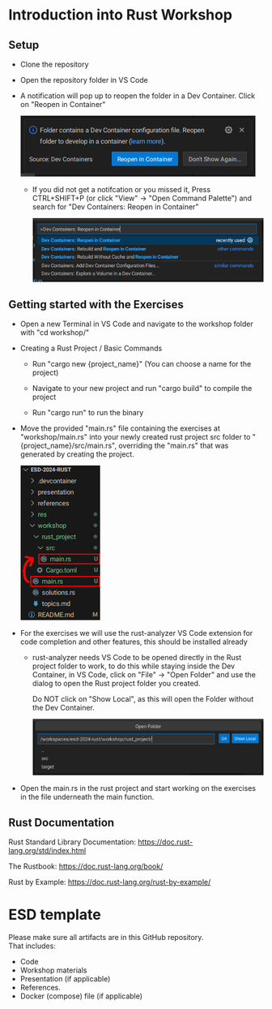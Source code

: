 # Introduction into Rust Workshop



## Setup

- Clone the repository
- Open the repository folder in VS Code
- A notification will pop up to reopen the folder in a Dev Container. Click on "Reopen in Container"
  
    ![alt text](./res/dev_container_notification.png)
  - If you did not get a notifcation or you missed it, Press CTRL+SHIFT+P (or click "View" -> "Open Command Palette") and search for "Dev Containers: Reopen in Container"
    
    ![alt text](./res/dev_container_command_palette.png)

## Getting started with the Exercises

- Open a new Terminal in VS Code and navigate to the workshop folder with "cd workshop/"

- Creating a Rust Project / Basic Commands

  - Run "cargo new {project_name}" (You can choose a name for the project)

  - Navigate to your new project and run "cargo build" to compile the project

  - Run "cargo run" to run the binary

    

- Move the provided "main.rs" file containing the exercises at "workshop/main.rs" into your newly created rust project src folder to "{project_name}/src/main.rs", overriding the "main.rs" that was generated by creating the project.
  
  ![alt text](./res/move_main.png)

  

- For the exercises we will use the rust-analyzer VS Code extension for code completion and other features, this should be installed already

  - rust-analyzer needs VS Code to be opened directly in the Rust project folder to work, to do this while staying inside the Dev Container, in VS Code, click on "File" -> "Open Folder" and use the dialog to open the Rust project folder you created.
    
    Do NOT click on "Show Local", as this will open the Folder without the Dev Container.
    
    ![alt text](./res/open_rust_project.png)
    

- Open the main.rs in the rust project and start working on the exercises in the file underneath the main function.




## Rust Documentation

Rust Standard Library Documentation: https://doc.rust-lang.org/std/index.html

The Rustbook: https://doc.rust-lang.org/book/

Rust by Example: https://doc.rust-lang.org/rust-by-example/



# ESD template

Please make sure all artifacts are in this GitHub repository.  
That includes:

- Code
- Workshop materials
- Presentation (if applicable)
- References.
- Docker (compose) file (if applicable)
